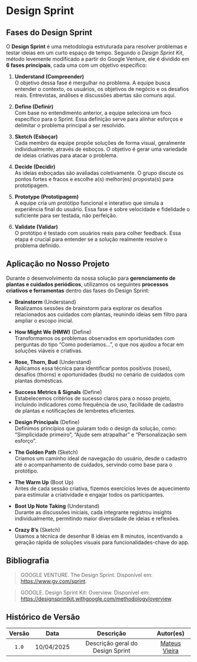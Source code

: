 # Design Sprint

## Fases do Design Sprint

O **Design Sprint** é uma metodologia estruturada para resolver problemas e testar ideias em um curto espaço de tempo. Segundo o *Design Sprint Kit*, método levemente modificado a partir do Google Venture, ele é dividido em **6 fases principais**, cada uma com um objetivo específico:

1. **Understand (Compreender)**  
   O objetivo dessa fase é mergulhar no problema. A equipe busca entender o contexto, os usuários, os objetivos de negócio e os desafios reais. Entrevistas, análises e discussões abertas são comuns aqui.

2. **Define (Definir)**  
   Com base no entendimento anterior, a equipe seleciona um foco específico para o Sprint. Essa definição serve para alinhar esforços e delimitar o problema principal a ser resolvido.

3. **Sketch (Esboçar)**  
   Cada membro da equipe propõe soluções de forma visual, geralmente individualmente, através de esboços. O objetivo é gerar uma variedade de ideias criativas para atacar o problema.

4. **Decide (Decidir)**  
   As ideias esboçadas são avaliadas coletivamente. O grupo discute os pontos fortes e fracos e escolhe a(s) melhor(es) proposta(s) para prototipagem.

5. **Prototype (Prototipagem)**  
   A equipe cria um protótipo funcional e interativo que simula a experiência final do usuário. Essa fase é sobre velocidade e fidelidade o suficiente para ser testada, não perfeição.

6. **Validate (Validar)**  
   O protótipo é testado com usuários reais para colher feedback. Essa etapa é crucial para entender se a solução realmente resolve o problema definido.

## Aplicação no Nosso Projeto

Durante o desenvolvimento da nossa solução para **gerenciamento de plantas e cuidados periódicos**, utilizamos os seguintes **processos criativos e ferramentas** dentro das fases do Design Sprint:

- **Brainstorm** (Understand)  
  Realizamos sessões de brainstorm para explorar os desafios relacionados aos cuidados com plantas, reunindo ideias sem filtro para ampliar o escopo inicial.

- **How Might We (HMW)** (Define)  
  Transformamos os problemas observados em oportunidades com perguntas do tipo “Como poderíamos…”, o que nos ajudou a focar em soluções viáveis e criativas.

- **Rose, Thorn, Bud** (Understand)  
  Aplicamos essa técnica para identificar pontos positivos (roses), desafios (thorns) e oportunidades (buds) no cenário de cuidados com plantas domésticas.

- **Success Metrics & Signals** (Define)  
  Estabelecemos critérios de sucesso claros para o nosso projeto, incluindo indicadores como frequência de uso, facilidade de cadastro de plantas e notificações de lembretes eficientes.

- **Design Principals** (Define)  
  Definimos princípios que guiaram todo o design da solução, como: “Simplicidade primeiro”, “Ajude sem atrapalhar” e “Personalização sem esforço”.

- **The Golden Path** (Sketch)  
  Criamos um caminho ideal de navegação do usuário, desde o cadastro até o acompanhamento de cuidados, servindo como base para o protótipo.

- **The Warm Up** (Boot Up)  
  Antes de cada sessão criativa, fizemos exercícios leves de aquecimento para estimular a criatividade e engajar todos os participantes.

- **Boot Up Note Taking** (Understand)  
  Durante as discussões iniciais, cada integrante registrou insights individualmente, permitindo maior diversidade de ideias e reflexões.

- **Crazy 8’s** (Sketch)  
  Usamos a técnica de desenhar 8 ideias em 8 minutos, incentivando a geração rápida de soluções visuais para funcionalidades-chave do app.

## Bibliografia

> GOOGLE VENTURE. The Design Sprint. Disponível em: https://www.gv.com/sprint.
 
> GOOGLE. Design Sprint Kit: Overview. Disponível em: https://designsprintkit.withgoogle.com/methodology/overview.

## Histórico de Versão

| Versão | Data | Descrição | Autor(es) |
| :-: | :-: | :-: | :-: |
| `1.0` | 10/04/2025  | Descrição geral do Design Sprint | [Mateus Vieira](https://github.com/mateusvrs) | [Davi Casseb](https://github.com/dcasseb)
